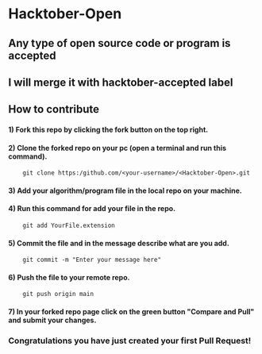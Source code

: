 # Hacktober-Open
## Any type of open source code or program is accepted
## I will merge it with hacktober-accepted label

## How to contribute
#### 1) Fork this repo by clicking the fork button on the top right.

#### 2) Clone the forked repo on your pc (open a terminal and run this command).
```
    git clone https:/github.com/<your-username>/<Hacktober-Open>.git
```

#### 3) Add your algorithm/program file in the local repo on your machine.

#### 4) Run this command for add your file in the repo.
```
    git add YourFile.extension
```

#### 5) Commit the file and in the message describe what are you add.
```
    git commit -m "Enter your message here"
```

#### 6) Push the file to your remote repo.
```
    git push origin main
```

#### 7) In your forked repo page click on the green button "Compare and Pull" and submit your changes.

### Congratulations you have just created your first Pull Request!
